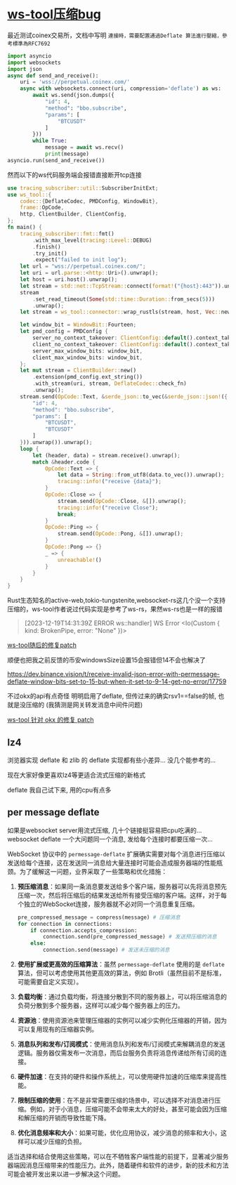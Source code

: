 # [ws-tool压缩bug](/2023/12/ws_tool_deflate_bug.md)

最近测试coinex交易所，文档中写明 `連接時，需要配置通過Deflate 算法進行壓縮，參考標準為RFC7692`

```python
import asyncio
import websockets
import json
async def send_and_receive():
    uri = 'wss://perpetual.coinex.com/'
    async with websockets.connect(uri, compression='deflate') as ws:
        await ws.send(json.dumps({
            "id": 4,
            "method": "bbo.subscribe",
            "params": [
                "BTCUSDT"
            ]
        }))
        while True:
            message = await ws.recv()
            print(message)
asyncio.run(send_and_receive())
```

然而以下的ws代码服务端会报错直接断开tcp连接

```rust
use tracing_subscriber::util::SubscriberInitExt;
use ws_tool::{
    codec::{DeflateCodec, PMDConfig, WindowBit},
    frame::OpCode,
    http, ClientBuilder, ClientConfig,
};
fn main() {
    tracing_subscriber::fmt::fmt()
        .with_max_level(tracing::Level::DEBUG)
        .finish()
        .try_init()
        .expect("failed to init log");
    let url = "wss://perpetual.coinex.com/";
    let uri = url.parse::<http::Uri>().unwrap();
    let host = uri.host().unwrap();
    let stream = std::net::TcpStream::connect(format!("{host}:443")).unwrap();
    stream
        .set_read_timeout(Some(std::time::Duration::from_secs(5)))
        .unwrap();
    let stream = ws_tool::connector::wrap_rustls(stream, host, Vec::new()).unwrap();

    let window_bit = WindowBit::Fourteen;
    let pmd_config = PMDConfig {
        server_no_context_takeover: ClientConfig::default().context_take_over,
        client_no_context_takeover: ClientConfig::default().context_take_over,
        server_max_window_bits: window_bit,
        client_max_window_bits: window_bit,
    };
    let mut stream = ClientBuilder::new()
        .extension(pmd_config.ext_string())
        .with_stream(uri, stream, DeflateCodec::check_fn)
        .unwrap();
    stream.send(OpCode::Text, &serde_json::to_vec(&serde_json::json!({
        "id": 4,
        "method": "bbo.subscribe",
        "params": [
            "BTCUSDT",
            "BTCUSDT"
        ]
    })).unwrap()).unwrap();
    loop {
        let (header, data) = stream.receive().unwrap();
        match &header.code {
            OpCode::Text => {
                let data = String::from_utf8(data.to_vec()).unwrap();
                tracing::info!("receive {data}");
            }
            OpCode::Close => {
                stream.send(OpCode::Close, &[]).unwrap();
                tracing::info!("receive Close");
                break;
            }
            OpCode::Ping => {
                stream.send(OpCode::Pong, &[]).unwrap();
            }
            OpCode::Pong => {}
            _ => {
                unreachable!()
            }
        }
    }
}
```

Rust生态知名的active-web,tokio-tungstenite,websocket-rs这几个没一个支持压缩的，ws-tool作者说过代码实现是参考了ws-rs，果然ws-rs也是一样的报错

> [2023-12-19T14:31:39Z ERROR ws::handler] WS Error <Io(Custom { kind: BrokenPipe, error: "None" })>

[ws-tool随后的修复patch](https://github.com/PrivateRookie/ws-tool/commit/73c6906bb87cef8f46fa98b7042fe7a9b3fe7d15)

顺便也把我之前反馈的币安windowsSize设置15会报错但14不会也解决了

<https://dev.binance.vision/t/receive-invalid-json-error-with-permessage-deflate-window-bits-set-to-15-but-when-it-set-to-9-14-get-no-error/17759>

不过okx的api有点奇怪 明明启用了deflate, 但传过来的确实rsv1==false的帧, 也就是没压缩的 (我猜测是网关转发消息中间件问题)

[ws-tool 针对 okx 的修复 patch](https://github.com/PrivateRookie/ws-tool/commit/f036f0521b63265b476549bb604c258387869f62)

## lz4

浏览器实现 deflate 和 zlib 的 deflate 实现都有些小差异... 没几个能参考的...

现在大家好像更喜欢lz4等更适合流式压缩的新格式

deflate 我自己试下来, 用的cpu有点多

## per message deflate

如果是websocket server用流式压缩, 几十个链接挺容易把cpu吃满的...
websocket deflate 一个大问题同一个消息, 发给每个连接时都要压缩一次...

WebSocket 协议中的 `permessage-deflate` 扩展确实需要对每个消息进行压缩以发送给每个连接，这在发送同一消息给大量连接时可能会造成服务器端的性能瓶颈。为了缓解这一问题，业界采取了一些策略和优化措施：

1. **预压缩消息**：如果同一条消息要发送给多个客户端，服务器可以先将消息预先压缩一次，然后将压缩后的结果发送给所有接受压缩的客户端。这样，对于每个独立的WebSocket连接，服务器就不必对同一个消息重复压缩。

   ```python
   pre_compressed_message = compress(message) # 压缩消息
   for connection in connections:
       if connection.accepts_compression:
           connection.send(pre_compressed_message) # 发送预压缩的消息
       else:
           connection.send(message) # 发送未压缩的消息
   ```

2. **使用扩展或更高效的压缩算法**：虽然 `permessage-deflate` 使用的是 `deflate` 算法，但可以考虑使用其他更高效的算法，例如 Brotli（虽然目前不是标准，可能需要自定义实现）。

3. **负载均衡**：通过负载均衡，将连接分散到不同的服务器上，可以将压缩消息的负荷分散到多个服务器，这样可以减少每个服务器上的压力。

4. **资源池**：使用资源池来管理压缩器的实例可以减少实例化压缩器的开销，因为可以复用现有的压缩器实例。

5. **消息队列和发布/订阅模式**：使用消息队列和发布/订阅模式来解耦消息的发送逻辑。服务器仅需发布一次消息，而后台服务负责将消息传递给所有订阅的连接。

6. **硬件加速**：在支持的硬件和操作系统上，可以使用硬件加速的压缩库来提高性能。

7. **限制压缩的使用**：在不是非常需要压缩的场景中，可以选择不对消息进行压缩。例如，对于小消息，压缩可能不会带来太大的好处，甚至可能会因为压缩和解压缩的开销而导致性能下降。

8. **优化消息频率和大小**：如果可能，优化应用协议，减少消息的频率和大小，这样可以减少压缩的负担。

适当选择和结合使用这些策略，可以在不牺牲客户端性能的前提下，显著减少服务器端因消息压缩带来的性能压力。此外，随着硬件和软件的进步，新的技术和方法可能会被开发出来以进一步解决这个问题。

